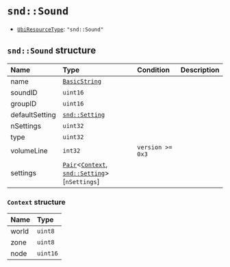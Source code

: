 # `snd::Sound`

- [`UbiResourceType`](./index.md#ubiresourcetype-string): `"snd::Sound"`

## `snd::Sound` structure

| Name | Type | Condition | Description |
| :-- | :-- | :-- | --- |
| name | [`BasicString`](../base.md#basicstring-structure) |  |  |
| soundID | `uint16` |  |  |
| groupID | `uint16` |  |  |
| defaultSetting | [`snd::Setting`](./snd-sound.md) |  |  |
| nSettings | `uint32` |  |  |
| type | `uint32` |  |  |
| volumeLine | `int32` | `version >= 0x3` |  |
| settings | [`Pair`](../base.md#pair-structure)<[`Context`](#context-structure), [`snd::Setting`](./snd-sound.md)>[`nSettings`] |  |  |

### `Context` structure

| Name | Type |
| :-- | :-- |
| world | `uint8` |
| zone | `uint8` |
| node | `uint16` |

